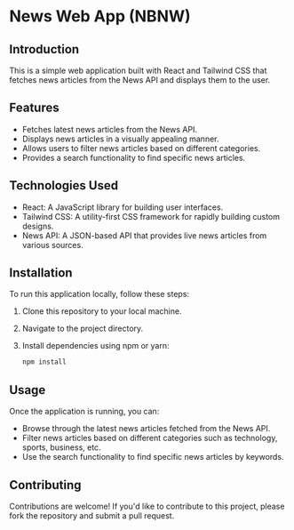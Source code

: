 # News Web App (NBNW)

## Introduction

This is a simple web application built with React and Tailwind CSS that fetches news articles from the News API and displays them to the user.

## Features

- Fetches latest news articles from the News API.
- Displays news articles in a visually appealing manner.
- Allows users to filter news articles based on different categories.
- Provides a search functionality to find specific news articles.

## Technologies Used

- React: A JavaScript library for building user interfaces.
- Tailwind CSS: A utility-first CSS framework for rapidly building custom designs.
- News API: A JSON-based API that provides live news articles from various sources.

## Installation

To run this application locally, follow these steps:

1. Clone this repository to your local machine.
2. Navigate to the project directory.
3. Install dependencies using npm or yarn:

   ```bash
   npm install
   ```

## Usage

Once the application is running, you can:

* Browse through the latest news articles fetched from the News API.
* Filter news articles based on different categories such as technology, sports, business, etc.
* Use the search functionality to find specific news articles by keywords.

## Contributing

Contributions are welcome! If you'd like to contribute to this project, please fork the repository and submit a pull request.
